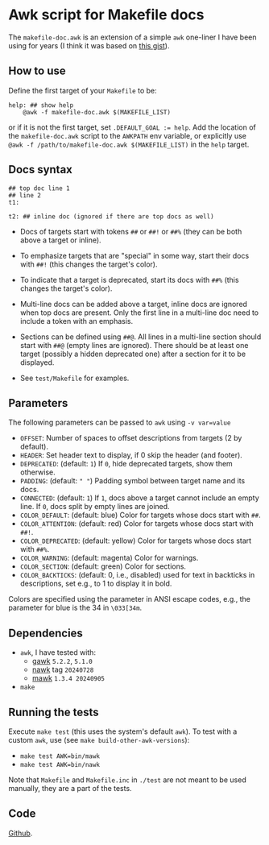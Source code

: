 # Awk script for Makefile docs

The `makefile-doc.awk` is an extension of a simple `awk` one-liner I have been using for
years (I think it was based on [this gist](https://gist.github.com/prwhite/8168133)).

## How to use

Define the first target of your `Makefile` to be:

``` make
help: ## show help
	@awk -f makefile-doc.awk $(MAKEFILE_LIST)
```

or if it is not the first target, set `.DEFAULT_GOAL := help`. Add the location of the
`makefile-doc.awk` script to the `AWKPATH` env variable, or explicitly use `@awk -f
/path/to/makefile-doc.awk $(MAKEFILE_LIST)` in the `help` target.

## Docs syntax

``` make
## top doc line 1
## line 2
t1:

t2: ## inline doc (ignored if there are top docs as well)
```

+ Docs of targets start with tokens `##` or `##!` or `##%` (they can be both above a
  target or inline).

+ To emphasize targets that are "special" in some way, start their docs with `##!` (this
  changes the target's color).

+ To indicate that a target is deprecated, start its docs with `##%` (this changes the
  target's color).

+ Multi-line docs can be added above a target, inline docs are ignored when top docs are
  present. Only the first line in a multi-line doc need to include a token with an
  emphasis.

+ Sections can be defined using `##@`. All lines in a multi-line section should start
  with `##@` (empty lines are ignored). There should be at least one target (possibly a
  hidden deprecated one) after a section for it to be displayed.

+ See `test/Makefile` for examples.

## Parameters

The following parameters can be passed to `awk` using `-v var=value`

+ `OFFSET`: Number of spaces to offset descriptions from targets (2 by default).
+ `HEADER`: Set header text to display, if 0 skip the header (and footer).
+ `DEPRECATED`: (default: `1`) If `0`, hide deprecated targets, show them otherwise.
+ `PADDING`: (default: `" "`) Padding symbol between target name and its docs.
+ `CONNECTED`: (default: `1`) If `1`, docs above a target cannot include an empty line.
  If `0`, docs split by empty lines are joined.
+ `COLOR_DEFAULT`: (default: blue) Color for targets whose docs start with `##`.
+ `COLOR_ATTENTION`: (default: red) Color for targets whose docs start with `##!`.
+ `COLOR_DEPRECATED`: (default: yellow) Color for targets whose docs start with `##%`.
+ `COLOR_WARNING`: (default: magenta) Color for warnings.
+ `COLOR_SECTION`: (default: green) Color for sections.
+ `COLOR_BACKTICKS`: (default: 0, i.e., disabled) used for text in backticks in
  descriptions, set e.g., to 1 to display it in bold.

Colors are specified using the parameter in ANSI escape codes, e.g., the parameter for
blue is the 34 in `\033[34m`.

## Dependencies

+ `awk`, I have tested with:
  + [gawk](https://www.gnu.org/software/gawk) `5.2.2`, `5.1.0`
  + [nawk](https://github.com/onetrueawk/awk) tag `20240728`
  + [mawk](https://invisible-island.net/mawk) `1.3.4 20240905`
+ `make`

## Running the tests

Execute `make test` (this uses the system's default `awk`). To test with a custom
`awk`, use (see `make build-other-awk-versions`):

+ `make test AWK=bin/mawk`
+ `make test AWK=bin/nawk`

Note that `Makefile` and `Makefile.inc` in `./test` are not meant to be used manually,
they are a part of the tests.

## Code

[Github](https://github.com/drdv/makefile-doc).
